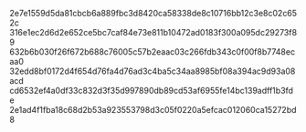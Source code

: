 2e7e1559d5da81cbcb6a889fbc3d8420ca58338de8c10716bb12c3e8c02c652c
316e1ec2d6d2e652ce5bc7caf84e73e811b10472ad0183f300a095dc29273f89
632b6b030f26f672b688c76005c57b2eaac03c266fdb343c0f00f8b7748ecaa0
32edd8bf0172d4f654d76fa4d76ad3c4ba5c34aa8985bf08a394ac9d93a08acd
cd6532ef4a0df33c832d3f35d997890db89cd53af6955fe14bc139adff1b3fde
2e1ad4f1fba18c68d2b53a923553798d3c05f0220a5efcac012060ca15272bd8

